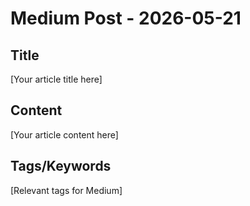 # Medium Post - 2026-05-21

## Title
[Your article title here]

## Content
[Your article content here]

## Tags/Keywords
[Relevant tags for Medium]
